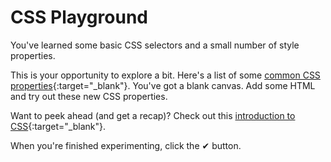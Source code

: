 # CSS Playground

You've learned some basic CSS selectors and a small number of style properties.

This is your opportunity to explore a bit. Here's a list of some [common CSS
properties](http://web.simmons.edu/~grabiner/comm244/weekthree/css-basic-properties.html){:target="\_blank"}. You've got a blank canvas. Add some HTML and try out these new CSS properties.

Want to peek ahead (and get a recap)? Check out this [introduction to CSS](https://thevalleyofcode.com/css){:target="\_blank"}.

When you're finished experimenting, click the ✔ button.
